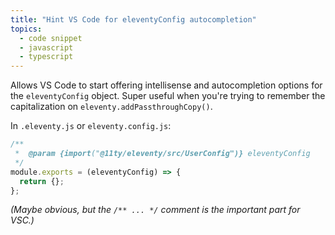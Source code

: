 ```yaml
---
title: "Hint VS Code for eleventyConfig autocompletion"
topics:
  - code snippet
  - javascript
  - typescript
---
```


Allows VS Code to start offering intellisense and autocompletion options for the `eleventyConfig` object. Super useful when you're trying to remember the capitalization on `eleventy.addPassthroughCopy()`.

In `.eleventy.js` or `eleventy.config.js`:

```js
/**
 *  @param {import("@11ty/eleventy/src/UserConfig")} eleventyConfig
 */
module.exports = (eleventyConfig) => {
  return {};
};
```

_(Maybe obvious, but the `/** ... */` comment is the important part for VSC.)_
